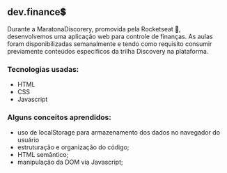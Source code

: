## dev.finance:heavy_dollar_sign:

Durante a MaratonaDiscorery, promovida pela Rocketseat :rocket:, desenvolvemos uma aplicação web para controle de finanças.
As aulas foram disponibilizadas semanalmente e tendo como requisito consumir previamente conteúdos específicos da trilha
Discovery na plataforma.

### Tecnologias usadas:

- HTML
- CSS
- Javascript

### Alguns conceitos aprendidos:

- uso de localStorage para armazenamento dos dados no navegador do usuário
- estruturação e organização do código;
- HTML semântico;
- manipulação da DOM via Javascript;
